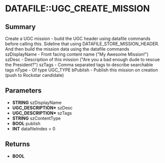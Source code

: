 # DATAFILE::UGC_CREATE_MISSION

## Summary
Create a UGC mission - build the UGC header using datafile commands before calling this. Sideline that using DATAFILE_STORE_MISSION_HEADER.
And then build the mission data using the datafile commands
szDisplayName - Front facing content name ("My Awesome Mission!")
szDesc - Description of this mission ("Are you a bad enough dude to rescue the President?")
szTags - Comma separated tags to describe searchable tags
nType - Of type UGC_TYPE
bPublish - Publish this mission on creation (push to Rockstar candidate)

## Parameters
* **STRING** szDisplayName
* **UGC_DESCRIPTION\*** szDesc
* **UGC_DESCRIPTION\*** szTags
* **STRING** szContentType
* **BOOL** publish
* **INT** datafileIndex = 0

## Returns
* **BOOL**